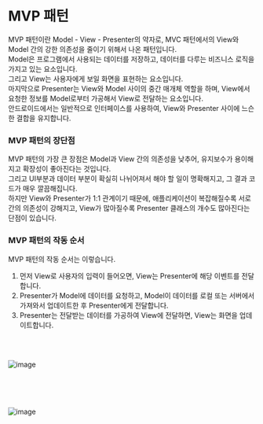 # MVP 패턴
MVP 패턴이란 Model - View - Presenter의 약자로, MVC 패턴에서의 View와 Model 간의 강한 의존성을 줄이기 위해서 나온 패턴입니다.<br>
Model은 프로그램에서 사용되는 데이터를 저장하고, 데이터를 다루는 비즈니스 로직을 가지고 있는 요소입니다.<br>
그리고 View는 사용자에게 보일 화면을 표현하는 요소입니다.<br>
마지막으로 Presenter는 View와 Model 사이의 중간 매개체 역할을 하며, View에서 요청한 정보를 Model로부터 가공해서 View로 전달하는 요소입니다.<br>
안드로이드에서는 일반적으로 인터페이스를 사용하여, View와 Presenter 사이에 느슨한 결합을 유지합니다.<br>

### MVP 패턴의 장단점
MVP 패턴의 가장 큰 장점은 Model과 View 간의 의존성을 낮추어, 유지보수가 용이해지고 확장성이 좋아진다는 것입니다.<br>
그리고 UI부분과 데이터 부분이 확실히 나뉘어져서 해야 할 일이 명확해지고, 그 결과 코드가 매우 깔끔해집니다.<br>
하지만 View와 Presenter가 1:1 관계이기 때문에, 애플리케이션이 복잡해질수록 서로 간의 의존성이 강해지고, View가 많아질수록 Presenter 클래스의 개수도 많아진다는 단점이 있습니다.


### MVP 패턴의 작동 순서
MVP 패턴의 작동 순서는 이렇습니다.
1. 먼저 View로 사용자의 입력이 들어오면, View는 Presenter에 해당 이벤트를 전달합니다.
2. Presenter가 Model에 데이터를 요청하고, Model이 데이터를 로컬 또는 서버에서 가져와서 업데이트한 후 Presenter에게 전달합니다.
3. Presenter는 전달받는 데이터를 가공하여 View에 전달하면, View는 화면을 업데이트합니다.
<br>
<br>

![image](https://github.com/sdhong0609/tech-interview-study/assets/78577085/0166347e-e786-4eb3-8f1a-d707785abe5d)

<br>
<br>
<br>

![image](https://github.com/sdhong0609/tech-interview-study/assets/78577085/435bab1a-f862-47d6-a4f8-2e0172423b96)
